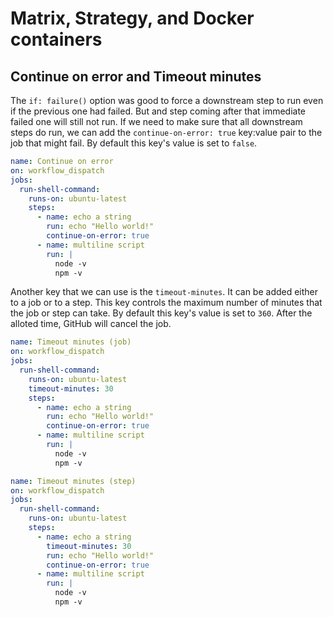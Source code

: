 # Matrix, Strategy, and Docker containers

## Continue on error and Timeout minutes

The `if: failure()` option was good to force a downstream step to run even if the previous one had failed. But and step coming after that immediate failed one will still not run. If we need to make sure that all downstream steps do run, we can add the `continue-on-error: true` key:value pair to the job that might fail. By default this key's value is set to `false`.

``` yaml
name: Continue on error
on: workflow_dispatch
jobs:
  run-shell-command:
    runs-on: ubuntu-latest
    steps:
      - name: echo a string
        run: echo "Hello world!"
        continue-on-error: true
      - name: multiline script
        run: |
          node -v
          npm -v
```

Another key that we can use is the `timeout-minutes`. It can be added either to a job or to a step. This key controls the maximum number of minutes that the job or step can take. By default this key's value is set to `360`. After the alloted time, GitHub will cancel the job.

``` yaml
name: Timeout minutes (job)
on: workflow_dispatch
jobs:
  run-shell-command:
    runs-on: ubuntu-latest
    timeout-minutes: 30
    steps:
      - name: echo a string
        run: echo "Hello world!"
        continue-on-error: true
      - name: multiline script
        run: |
          node -v
          npm -v
```

``` yaml
name: Timeout minutes (step)
on: workflow_dispatch
jobs:
  run-shell-command:
    runs-on: ubuntu-latest
    steps:
      - name: echo a string
        timeout-minutes: 30
        run: echo "Hello world!"
        continue-on-error: true
      - name: multiline script
        run: |
          node -v
          npm -v
```
